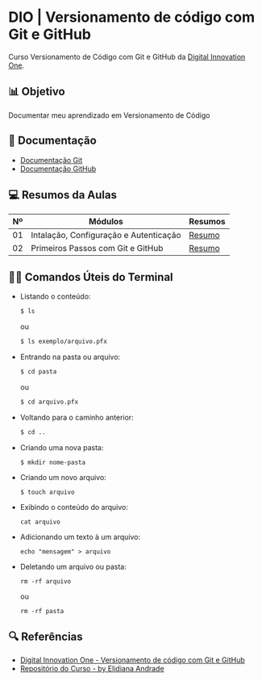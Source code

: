 
# DIO | Versionamento de código com Git e GitHub

Curso Versionamento de Código com Git e GitHub da [Digital Innovation One](https://www.dio.me/).

##  📊 Objetivo
Documentar meu aprendizado em Versionamento de Código

## 📃 Documentação
- [Documentação Git](https://git-scm.com/doc)
- [Documentação GitHub](https://dos.github.com/)

## 💻 Resumos da Aulas

| Nº | Módulos | Resumos |
|-|-|-|
| 01| Intalação, Configuração e Autenticação | [Resumo](https://github.com/JhonKb/dio-curso-git-github/blob/main/resumos/01-instala%C3%A7%C3%A3o-configura%C3%A7%C3%A3o-e-autentica%C3%A7%C3%A3o.md) |
| 02 | Primeiros Passos com Git e GitHub | [Resumo](https://github.com/JhonKb/dio-curso-git-github/blob/main/resumos/02-primeiros-passos-com-git-e-github.md) |


## 👨‍💻 Comandos Úteis do Terminal

- Listando o conteúdo:
 
  ```bash
  $ ls
  ```
  ou
  ```bash
  $ ls exemplo/arquivo.pfx
  ```

- Entrando na pasta ou arquivo:
  
  ```bash
  $ cd pasta
  ```
  ou
  ```bash
  $ cd arquivo.pfx
  ```

- Voltando para o caminho anterior:
  
  ```bash
  $ cd .. 
  ```

- Criando uma nova pasta:
  
  ```
  $ mkdir nome-pasta
  ```

- Criando um novo arquivo:
  
  ```
  $ touch arquivo
  ```

- Exibindo o conteúdo do arquivo:
  
  ```
  cat arquivo
  ```

- Adicionando um texto à um arquivo:
  
  ```
  echo "mensagem" > arquivo
  ```

- Deletando um arquivo ou pasta:
  
  ```
  rm -rf arquivo
  ```
  ou
  ```
  rm -rf pasta
  ```

## 🔍 Referências
- [Digital Innovation One - Versionamento de código com Git e GitHub](https://web.dio.me/course/versionamento-de-codigo-com-git-e-github/learning/f3cbaa66-efbd-4c25-842e-2069c188c066)
- [Repositório do Curso - by Elidiana Andrade](https://github.com/elidianaandrade/dio-curso-git-github)
